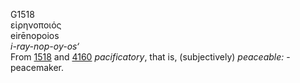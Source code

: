 <body>
  <p>G1518<br>  εἰρηνοποιός  <br> eirēnopoios  <br><i>i-ray-nop-oy-os‘ </i><br>From <a href="g1518.htm">1518</a> and <a href="g4160.htm">4160</a>  <i>pacificatory</i>, that is, (subjectively) <i>peaceable:</i> - peacemaker.<br></p>
 </body>